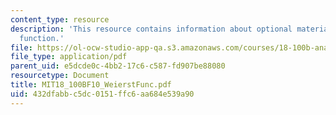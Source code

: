 ```yaml
---
content_type: resource
description: 'This resource contains information about optional material: Weierstrass
  function.'
file: https://ol-ocw-studio-app-qa.s3.amazonaws.com/courses/18-100b-analysis-i-fall-2010/432dfabbc5dc0151ffc6aa684e539a90_MIT18_100BF10_WeierstFunc.pdf
file_type: application/pdf
parent_uid: e5dcde0c-4bb2-17c6-c587-fd907be88080
resourcetype: Document
title: MIT18_100BF10_WeierstFunc.pdf
uid: 432dfabb-c5dc-0151-ffc6-aa684e539a90
---
```

